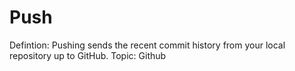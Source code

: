 # Push

Defintion: Pushing sends the recent commit history from your local repository up to GitHub.
Topic: Github